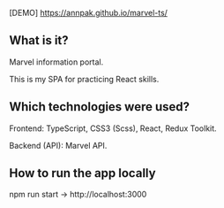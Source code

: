 [DEMO] https://annpak.github.io/marvel-ts/

## What is it?

Marvel information portal.

This is my SPA for practicing React skills.

## Which technologies were used?

Frontend: TypeScript, CSS3 (Scss), React, Redux Toolkit.

Backend (API): Marvel API.

## How to run the app locally

npm run start -> http://localhost:3000
